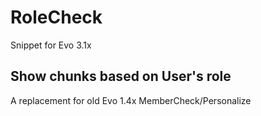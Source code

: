 # RoleCheck
Snippet for Evo 3.1x
## Show chunks based on User's role
A replacement for old Evo 1.4x MemberCheck/Personalize
